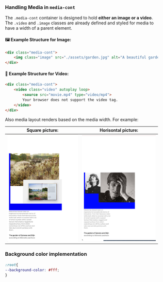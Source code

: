### Handling Media in `media-cont`

The `.media-cont` container is designed to hold **either an image or a video**. The `.video` and `.image` classes are already defined and styled for media to have a width of a parent element.


#### 🖼️ Example Structure for Image:
```html
<div class="media-cont">
    <img class="image" src="./assets/garden.jpg" alt="A beautiful garden scene">
</div>
```



#### 🎥 Example Structure for Video:
```html
<div class="media-cont">
    <video class="video" autoplay loop>
        <source src="movie.mp4" type="video/mp4">
        Your browser does not support the video tag.
    </video>
</div>
```


Also media layout renders based on the media width. For example:

| Square picture:  |       Horisontal picture:               |
| -------- | ------- |
| ![alt text](image-2.png) |  ![alt text](image-1.png)  |



### Background color implementation

``` css
:root{
--background-color: #fff;
}
```


